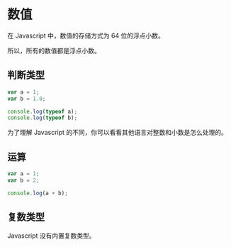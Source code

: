 # 数值

在 Javascript 中，数值的存储方式为 64 位的浮点小数。

所以，所有的数值都是浮点小数。

## 判断类型

<div class="run"></div>

```javascript
var a = 1;
var b = 1.0;

console.log(typeof a);
console.log(typeof b);
```

为了理解 Javascript 的不同，你可以看看其他语言对整数和小数是怎么处理的。

## 运算

<div class="run"></div>

```javascript
var a = 1;
var b = 2;

console.log(a + b);
```

## 复数类型

Javascript 没有内置复数类型。
